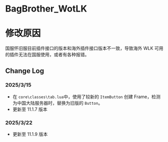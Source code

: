 # BagBrother_WotLK

# 修改原因
国服怀旧服目前插件接口的版本和海外插件接口版本不一致，导致海外 WLK 可用的插件无法在国服使用，或者有各种报错。

## Change Log
### 2025/3/15
- 在 `core\classes\tab.lua`中，使用了较新的 `ItemButton` 创建 Frame，检测为中国大陆服务器时，替换为旧版的 `Button`。
- 更新至 11.1.7 版本
### 2025/3/22
- 更新至 11.1.9 版本